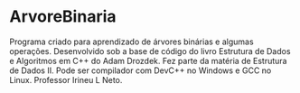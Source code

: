 # ArvoreBinaria

Programa criado para aprendizado de árvores binárias e algumas operações.
Desenvolvido sob a base de código do livro Estrutura de Dados e Algoritmos em C++ do Adam Drozdek.
Fez parte da matéria de Estrutura de Dados II. Pode ser compilador com DevC++ no Windows e GCC no Linux.
Professor Irineu L Neto.
